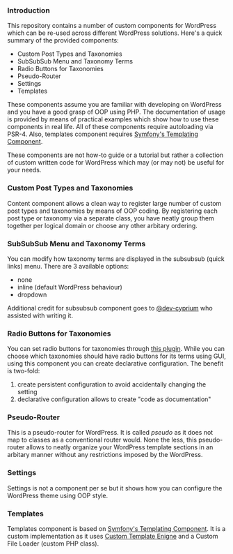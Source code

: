 ### Introduction

This repository contains a number of custom components for WordPress which can be re-used across different WordPress solutions. Here's a quick summary of the provided components:

- Custom Post Types and Taxonomies
- SubSubSub Menu and Taxonomy Terms 
- Radio Buttons for Taxonomies
- Pseudo-Router
- Settings
- Templates

These components assume you are familiar with developing on WordPress and you have a good grasp of OOP using PHP. The documentation of usage is provided by means of practical examples which show how to use these components in real life. All of these components require autoloading via PSR-4. Also, templates component requires [Symfony's Templating Component](https://symfony.com/doc/current/components/templating.html).

These components are not how-to guide or a tutorial but rather a collection of custom written code for WordPress which may (or may not) be useful for your needs.

### Custom Post Types and Taxonomies 

Content component allows a clean way to register large number of custom post types and taxonomies by means of OOP coding. By registering each post type or taxonomy via a separate class, you have neatly group them together per logical domain or choose any other arbitary ordering.

### SubSubSub Menu and Taxonomy Terms

You can modify how taxonomy terms are displayed in the subsubsub (quick links) menu. There are 3 available options:

- none
- inline (default WordPress behaviour)
- dropdown

Additional credit for subsubsub component goes to [@dev-cyprium](https://github.com/dev-cyprium) who assisted with writing it.

### Radio Buttons for Taxonomies

You can set radio buttons for taxonomies through [this plugin](https://wordpress.org/plugins/radio-buttons-for-taxonomies/). While you can choose which taxonomies should have radio buttons for its terms using GUI, using this component you can create declarative configuration. The benefit is two-fold:

1) create persistent configuration to avoid accidentally changing the setting
2) declarative configuration allows to create "code as documentation"

### Pseudo-Router

This is a pseudo-router for WordPress. It is called *pseudo* as it does not map to classes as a conventional router would. None the less, this pseudo-router allows to neatly organize your WordPress template sections in an arbitary manner without any restrictions imposed by the WordPress.

### Settings

Settings is not a component per se but it shows how you can configure the WordPress theme using OOP style.

### Templates

Templates component is based on [Symfony's Templating Component](https://symfony.com/doc/current/components/templating.html). It is a custom implementation as it uses [Custom Template Enigne](https://symfony.com/doc/current/components/templating.html#creating-a-custom-engine) and a Custom File Loader (custom PHP class).
